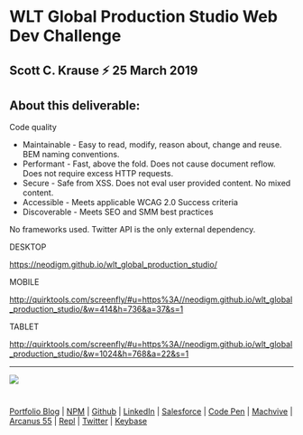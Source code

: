 # WLT Global Production Studio Web Dev Challenge 
Scott C. Krause ⚡️ 25 March 2019
-
About this deliverable:
-

Code quality
- Maintainable - Easy to read, modify, reason about, change and reuse. BEM naming conventions.
- Performant - Fast, above the fold. Does not cause document reflow. Does not require excess  HTTP requests.
- Secure - Safe from XSS. Does not eval user provided content. No mixed content.
- Accessible - Meets applicable WCAG 2.0 Success criteria
- Discoverable - Meets SEO and SMM best practices

No frameworks used. Twitter API is the only external dependency.

DESKTOP

https://neodigm.github.io/wlt_global_production_studio/

MOBILE

http://quirktools.com/screenfly/#u=https%3A//neodigm.github.io/wlt_global_production_studio/&w=414&h=736&a=37&s=1

TABLET

http://quirktools.com/screenfly/#u=https%3A//neodigm.github.io/wlt_global_production_studio/&w=1024&h=768&a=22&s=1

---
![](https://repository-images.githubusercontent.com/178555357/2b6ad880-7aa0-11ea-8dde-63e70187e3e9)
#
[Portfolio Blog](https://www.theScottKrause.com) |
[NPM](https://www.npmjs.com/~neodigm) |
[Github](https://github.com/neodigm) |
[LinkedIn](https://www.linkedin.com/in/neodigm24/) |
[Salesforce](https://trailblazer.me/id/skrause) |
[Code Pen](https://codepen.io/neodigm24) |
[Machvive](https://machvive.com/) |
[Arcanus 55](https://www.arcanus55.com/) |
[Repl](https://repl.it/@neodigm) |
[Twitter](https://twitter.com/neodigm24) |
[Keybase](https://keybase.io/neodigm)
#
